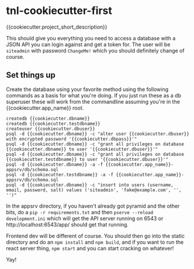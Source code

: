 # tnl-cookiecutter-first
{{cookiecutter.project_short_description}}

This should give you everything you need to access a database with a JSON API you can login against and get a token for.  The user will be `siteadmin` with password `ChangeMe!` which you should definitely change of course.

## Set things up 

Create the database using your favorite method using the following commands as a basis for what you're doing.  If you just run these as a db superuser these will work from the commandline assuming you're in the {{cookiecutter.app_name}} root.

```
createdb {{cookiecutter.dbname}}
createdb {{cookiecutter.testdbname}}
createuser {{cookiecutter.dbuser}}
psql -d {{cookiecutter.dbname}} -c "alter user {{cookiecutter.dbuser}} with encrypted password '{{cookiecutter.dbpass}}'"
psql -d {{cookiecutter.dbname}} -c "grant all privileges on database {{cookiecutter.dbname}} to user '{{cookiecutter.dbuser}}'"
psql -d {{cookiecutter.dbname}} -c "grant all privileges on database {{cookiecutter.testdbname}} to user '{{cookiecutter.dbuser}}'"
psql -d {{cookiecutter.dbname}} -a -f {{cookiecutter.app_name}}-appsrv/db/schema.sql
psql -d {{cookiecutter.testdbname}} -a -f {{cookiecutter.app_name}}-appsrv/db/schema.sql
psql -d {{cookiecutter.dbname}} -c "insert into users (username, email, password, salt) values ('siteadmin', 'fake@example.com', '', '')"
```

In the appsrv directory, if you haven't already got pyramid and the other bits, do a `pip -r requirements.txt` and then `pserve --reload development.ini` which will get the API server running on 6543 or http://localhost:6543/app/ should get that running.

Frontend dev will be different of course. You should then go into the static directory and do an `npm install` and `npm build`, and if you want to run the react server thing, `npm start` and you can start cracking on whatever!

Yay!